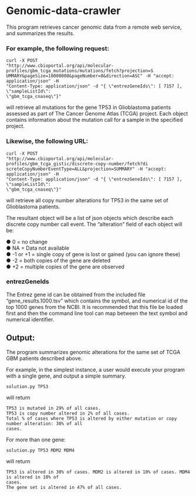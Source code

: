 # Genomic-data-crawler

This program retrieves cancer genomic data from a remote web service, and summarizes the results.

### For example, the following request:
```
curl -X POST
"http://www.cbioportal.org/api/molecular-profiles/gbm_tcga_mutations/mutations/fetch?projection=S
UMMARY&pageSize=10000000&pageNumber=0&direction=ASC" -H "accept: application/json" -H
"Content-Type: application/json" -d "{ \"entrezGeneIds\": [ 7157 ], \"sampleListId\":
\"gbm_tcga_cnaseq\"}"
```

will retrieve all mutations for the gene TP53 in Glioblastoma patients assessed as part of The
Cancer Genome Atlas (TCGA) project. Each object contains information about the mutation call for a sample in the specified project.

### Likewise, the following URL:
```
curl -X POST
"http://www.cbioportal.org/api/molecular-profiles/gbm_tcga_gistic/discrete-copy-number/fetch?di
screteCopyNumberEventType=ALL&projection=SUMMARY" -H "accept: application/json" -H
"Content-Type: application/json" -d "{ \"entrezGeneIds\": [ 7157 ], \"sampleListId\":
\"gbm_tcga_cnaseq\"}"
```

will retrieve all copy number alterations for TP53 in the same set
of Glioblastoma patients.

The resultant object will be a list of json objects which describe each discrete copy number call
event. The “alteration” field of each object will be:

● 0 = no change  
● NA = Data not available  
● -1 or +1 = single copy of gene is lost or gained (you can ignore these)  
● -2 = both copies of the gene are deleted  
● +2 = multiple copies of the gene are observed  

### entrezGeneIds
The Entrez gene id can be obtained from the included file “gene_results.1000.tsv” which
contains the symbol, and numerical id of the top 1000 genes from the NCBI. It is recommended
that this file be loaded first and then the command line tool can map between the text symbol
and numerical identifier.

## Output:
The program summarizes genomic alterations for the same set of TCGA GBM patients
described above.

For example, in the simplest instance, a user would execute your program with a single gene,
and output a simple summary.

`
solution.py TP53
`

will return
```
TP53 is mutated in 29% of all cases.
TP53 is copy number altered in 2% of all cases.
Total % of cases where TP53 is altered by either mutation or copy number alteration: 30% of all
cases.
```

For more than one gene:

`
solution.py TP53 MDM2 MDM4
`

will return 
```
TP53 is altered in 30% of cases. MDM2 is altered in 10% of cases. MDM4 is altered in 10% of
cases.
The gene set is altered in 47% of all cases.
```
